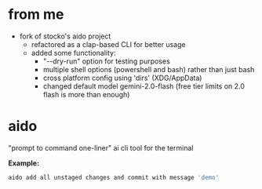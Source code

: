 # from me
- fork of stocko's aido project
    - refactored as a clap-based CLI for better usage
    - added some functionality:
        - "--dry-run" option for testing purposes
        - multiple shell options (powershell and bash) rather than just bash
        - cross platform config using 'dirs' (XDG/AppData)
        - changed default model gemini-2.0-flash (free tier limits on 2.0 flash is more than enough)

# aido
"prompt to command one-liner" ai cli tool for the terminal

**Example:**
```bash
aido add all unstaged changes and commit with message 'demo'
```
